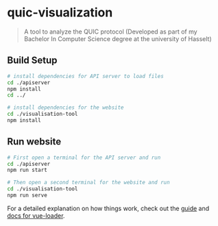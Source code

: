 # quic-visualization

> A tool to analyze the QUIC protocol  (Developed as part of my Bachelor In Computer Science degree at the university of Hasselt)

## Build Setup

``` bash
# install dependencies for API server to load files
cd ./apiserver
npm install
cd ../

# install dependencies for the website
cd ./visualisation-tool
npm install
```

## Run website

``` bash
# First open a terminal for the API server and run
cd ./apiserver
npm run start

# Then open a second terminal for the website and run
cd ./visualisation-tool
npm run serve
```

For a detailed explanation on how things work, check out the [guide](http://vuejs-templates.github.io/webpack/) and [docs for vue-loader](http://vuejs.github.io/vue-loader).

